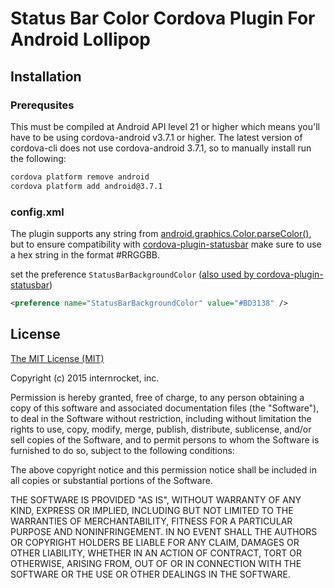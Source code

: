 # Status Bar Color Cordova Plugin For Android Lollipop

## Installation
### Prerequsites
This must be compiled at Android API level 21 or higher which means you'll have to be using cordova-android v3.7.1 or higher.
The latest version of cordova-cli does not use cordova-android 3.7.1, so to manually install run the following:
``` bash
cordova platform remove android
cordova platform add android@3.7.1
```
### config.xml
The plugin supports any string from [android.graphics.Color.parseColor()](http://developer.android.com/reference/android/graphics/Color.html#parseColor(java.lang.String)), but to ensure compatibility with [cordova-plugin-statusbar](https://github.com/apache/cordova-plugin-statusbar) make sure to use a hex string in the format #RRGGBB.

set the preference `StatusBarBackgroundColor` ([also used by cordova-plugin-statusbar](https://github.com/apache/cordova-plugin-statusbar/blob/master/doc/index.md#preferences))
``` xml
<preference name="StatusBarBackgroundColor" value="#BD3138" />
```

## License
[The MIT License (MIT)](http://www.opensource.org/licenses/mit-license.html)

Copyright (c) 2015 internrocket, inc.

Permission is hereby granted, free of charge, to any person obtaining a copy
of this software and associated documentation files (the "Software"), to deal
in the Software without restriction, including without limitation the rights
to use, copy, modify, merge, publish, distribute, sublicense, and/or sell
copies of the Software, and to permit persons to whom the Software is
furnished to do so, subject to the following conditions:

The above copyright notice and this permission notice shall be included in
all copies or substantial portions of the Software.

THE SOFTWARE IS PROVIDED "AS IS", WITHOUT WARRANTY OF ANY KIND, EXPRESS OR
IMPLIED, INCLUDING BUT NOT LIMITED TO THE WARRANTIES OF MERCHANTABILITY,
FITNESS FOR A PARTICULAR PURPOSE AND NONINFRINGEMENT. IN NO EVENT SHALL THE
AUTHORS OR COPYRIGHT HOLDERS BE LIABLE FOR ANY CLAIM, DAMAGES OR OTHER
LIABILITY, WHETHER IN AN ACTION OF CONTRACT, TORT OR OTHERWISE, ARISING FROM,
OUT OF OR IN CONNECTION WITH THE SOFTWARE OR THE USE OR OTHER DEALINGS IN
THE SOFTWARE.
